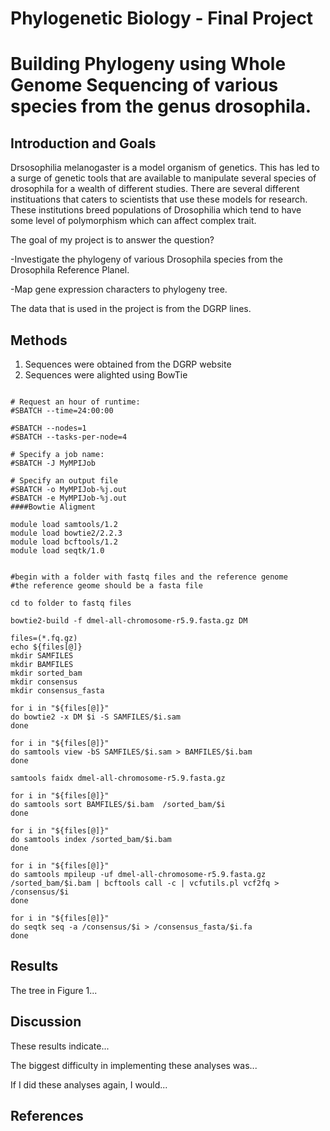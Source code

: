 # Phylogenetic Biology - Final Project

##

# Building Phylogeny using Whole Genome Sequencing of various species from the genus drosophila.

## Introduction and Goals

Drsosophilia melanogaster is a model organism of genetics. This has led to a surge of genetic tools that are available to manipulate several species of drosophila for a wealth of different studies. There are several different instituations that caters to scientists that use these models for research. These institutions breed populations of Drosophilia which tend to have some level of polymorphism which can affect complex trait.  

The goal of my project is to answer the question?

-Investigate the phylogeny of various Drosophila species from the Drosophila Reference Planel. 

-Map gene expression characters to phylogeny tree. 

The data that is used in the project is from the DGRP lines. 

## Methods
1. Sequences were obtained from the DGRP website
2. Sequences were alighted using BowTie


```

# Request an hour of runtime:
#SBATCH --time=24:00:00

#SBATCH --nodes=1
#SBATCH --tasks-per-node=4

# Specify a job name:
#SBATCH -J MyMPIJob

# Specify an output file
#SBATCH -o MyMPIJob-%j.out
#SBATCH -e MyMPIJob-%j.out
####Bowtie Aligment

module load samtools/1.2
module load bowtie2/2.2.3
module load bcftools/1.2
module load seqtk/1.0


#begin with a folder with fastq files and the reference genome
#the reference geome should be a fasta file 

cd to folder to fastq files

bowtie2-build -f dmel-all-chromosome-r5.9.fasta.gz DM

files=(*.fq.gz)
echo ${files[@]}
mkdir SAMFILES
mkdir BAMFILES
mkdir sorted_bam
mkdir consensus
mkdir consensus_fasta

for i in "${files[@]}" 
do bowtie2 -x DM $i -S SAMFILES/$i.sam
done

for i in "${files[@]}" 
do samtools view -bS SAMFILES/$i.sam > BAMFILES/$i.bam
done

samtools faidx dmel-all-chromosome-r5.9.fasta.gz

for i in "${files[@]}" 
do samtools sort BAMFILES/$i.bam  /sorted_bam/$i 
done

for i in "${files[@]}" 
do samtools index /sorted_bam/$i.bam 
done

for i in "${files[@]}" 
do samtools mpileup -uf dmel-all-chromosome-r5.9.fasta.gz /sorted_bam/$i.bam | bcftools call -c | vcfutils.pl vcf2fq > /consensus/$i 
done

for i in "${files[@]}"
do seqtk seq -a /consensus/$i > /consensus_fasta/$i.fa
done

```

## Results

The tree in Figure 1...

## Discussion

These results indicate...

The biggest difficulty in implementing these analyses was...

If I did these analyses again, I would...

## References





